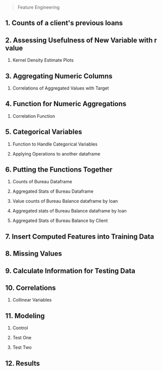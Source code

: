 >  Feature Engineering

## 1. Counts of a client's previous loans

## 2. Assessing Usefulness of New Variable with r value

1) Kernel Density Estimate Plots

## 3. Aggregating Numeric Columns

1) Correlations of Aggregated Values with Target

## 4. Function for Numeric Aggregations

1) Correlation Function

## 5. Categorical Variables

1) Function to Handle Categorical Variables

2) Applying Operations to another dataframe

## 6. Putting the Functions Together

1) Counts of Bureau Dataframe

2) Aggregated Stats of Bureau Dataframe

3) Value counts of Bureau Balance dataframe by loan

4) Aggregated stats of Bureau Balance dataframe by loan

5) Aggregated Stats of Bureau Balance by Client

## 7. Insert Computed Features into Training Data

## 8. Missing Values

## 9. Calculate Information for Testing Data

## 10. Correlations

1) Collinear Variables

## 11. Modeling

1) Control

2) Test One

3) Test Two

## 12. Results

